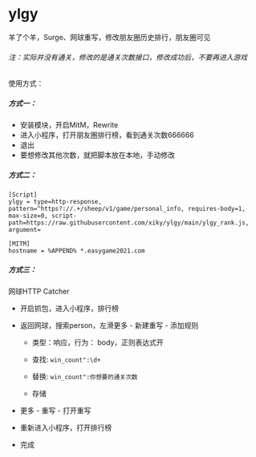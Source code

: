 # ylgy
羊了个羊，Surge、网球重写，修改朋友圈历史排行，朋友圈可见


###### 注：实际并没有通关，修改的是通关次数接口，修改成功后，不要再进入游戏

使用方式：

##### 方式一：

- 安装模块，开启MitM，Rewrite
- 进入小程序，打开朋友圈排行榜，看到通关次数666666
- 退出
- 要想修改其他次数，就把脚本放在本地，手动修改



##### 方式二：


```
[Script]
ylgy = type=http-response, pattern=^https?://.+/sheep/v1/game/personal_info, requires-body=1, max-size=0, script-path=https://raw.githubusercontent.com/xiky/ylgy/main/ylgy_rank.js, argument=
  
[MITM]
hostname = %APPEND% *.easygame2021.com
```



##### 方式三：

网球HTTP Catcher

- 开启抓包，进入小程序，排行榜

- 返回网球，搜索person，左滑更多 - 新建重写 - 添加规则

	- 类型：响应，行为： body，正则表达式开

	- 查找: `win_count":\d+`

	- 替换: `win_count":你想要的通关次数`
	
	- 存储

- 更多 - 重写 - 打开重写
- 重新进入小程序，打开排行榜
- 完成

